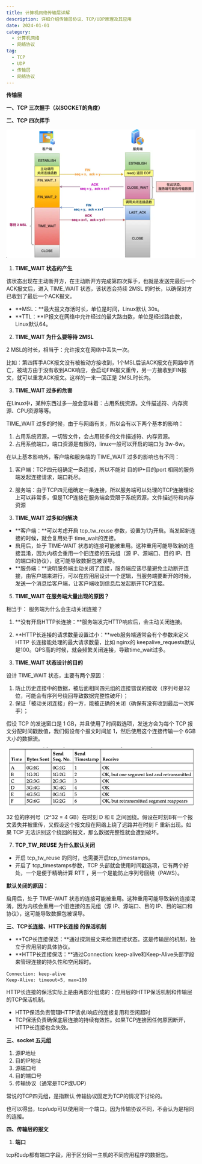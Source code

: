 ```yaml
---
title: 计算机网络传输层详解
description: 详细介绍传输层协议、TCP/UDP原理及其应用
date: 2024-01-01
category:
  - 计算机网络
  - 网络协议
tag:
  - TCP
  - UDP
  - 传输层
  - 网络协议
---
```


**传输层**

**一、TCP 三次握手（以SOCKET的角度）**



**二、TCP 四次挥手**

![...](images\传输层.001.png)

1. **TIME\_WAIT 状态的产生**

该状态出现在主动断开方，在主动断开方完成第四次挥手，也就是发送完最后一个ACK报文后，进入 TIME\_WAIT 状态，该状态会持续 2MSL 的时长，以确保对方已收到了最后一个ACK报文。

- **MSL：**最大报文存活时长，单位是时间，Linux默认 30s。
- **TTL：**IP报文在网络中允许经过的最大路由数，单位是经过路由数，Linux默认64。

2. **TIME\_WAIT 为什么要等待 2MSL**

2 MSL的时长，相当于：允许报文在网络中丢失一次。

比如：第四挥手ACK报文没有被被动方接收到，1个MSL后该ACK报文在网路中消亡，被动方由于没有收到ACK响应，会启动FIN报文重传，另一方接收到FIN报文，就可以重发ACK报文。这样的一来一回正是 2MSL时长内。

3. **TIME\_WAIT 过多的危害**

在Linux中，某种东西过多一般会意味着：占用系统资源。文件描述符、内存资源、CPU资源等等。

TIME\_WAIT 过多的时候，由于与网络有关，所以会有以下两个基本的影响：

1. 占用系统资源，一切皆文件，会占用较多的文件描述符、内存资源。
2. 占用系统端口，端口资源是有限的，linux一般可以开启的端口为 3w-6w。

在以上基本影响外，客户端和服务端的 TIME\_WAIT 过多的影响也有不同：

1. 客户端：TCP四元组确定一条连接，所以不能对 目的IP+目的port 相同的服务端发起连接请求，端口耗尽。
2. 服务端：由于TCP四元组确定一条连接，所以服务端可以处理的TCP连接理论上可以非常多，但是TCP连接在服务端会受限于系统资源，文件描述符和内存资源

4. **TIME\_WAIT 过多如何解决**

- **客户端：**可以考虑开启 tcp\_tw\_reuse 参数，设置为1为开启。当发起新连接的时候，就会复用处于 time\_wait的连接。
- 启用后，处于 TIME-WAIT 状态的连接可能被重用。这种重用可能导致新的连接混淆，因为内核会重用一个旧连接的五元组（源 IP、源端口、目的 IP、目的端口和协议），这可能导致数据包被误导。
- **服务端：**说明服务端主动关闭了连接，服务端应该尽量避免主动断开连接，由客户端来进行，可以在应用层设计一个逻辑，当服务端要断开的时候，发送一个消息给客户端，让客户端收到信息后发起断开TCP连接。

5. **TIME\_WAIT 在服务端大量出现的原因？**

相当于： 服务端为什么会主动关闭连接？

1. **没有开启HTTP长连接：**服务端发完HTTP响应后，会主动关闭连接。
2. **HTTP长连接的请求数量设置过小：**web服务端通常会有个参数来定义 HTTP 长连接能处理的最大请求数量，比如 nginx的 keepalive\_requests默认是100。QPS高的时候，就会频繁关闭连接，导致time\_wait过多。


6. **TIME\_WAIT 状态设计的目的**

设计 TIME\_WAIT 状态，主要有两个原因：

1. 防止历史连接中的数据，被后面相同四元组的连接错误的接收（序列号是32位，可能会有序列号绕回导致数据完整性破坏）；
2. 保证「被动关闭连接」的一方，能被正确的关闭（确保有没有收到最后一次挥手）；

假设 TCP 的发送窗口是 1 GB，并且使用了时间戳选项，发送方会为每个 TCP 报文分配时间戳数值，我们假设每个报文时间加 1，然后使用这个连接传输一个 6GB 大小的数据流。

![...](images\传输层.002.png)

32 位的序列号（2^32 = 4 GB）在时刻 D 和 E 之间回绕。假设在时刻B有一个报文丢失并被重传，又假设这个报文段在网络上绕了远路并在时刻 F 重新出现。如果 TCP 无法识别这个绕回的报文，那么数据完整性就会遭到破坏。


7. **TCP\_TW\_REUSE 为什么默认关闭**

- 开启 tcp\_tw\_reuse 的同时，也需要开启tcp\_timestamps。
- 开启了 tcp\_timestamps参数，TCP 头部就会使用时间戳选项，它有两个好处，一个是便于精确计算 RTT ，另一个是能防止序列号回绕（PAWS）。

**默认关闭的原因：**

启用后，处于 TIME-WAIT 状态的连接可能被重用。这种重用可能导致新的连接混淆，因为内核会重用一个旧连接的五元组（源 IP、源端口、目的 IP、目的端口和协议），这可能导致数据包被误导。



**三、TCP长连接、HTTP长连接 的保活机制**

- **TCP长连接保活：**通过探测报文来检测连接状态。这是传输层的机制，独立于应用层的具体协议。
- **HTTP长连接保活：**通过Connection: keep-alive和Keep-Alive头部字段来管理连接的持久性和空闲超时。

```HTTP
Connection: keep-alive
Keep-Alive: timeout=5, max=100
```

HTTP长连接的保活实际上是由两部分组成的：应用层的HTTP保活机制和传输层的TCP保活机制。

- HTTP保活负责管理HTTP请求/响应的连接复用和空闲超时
- TCP保活负责确保底层连接的持续有效性。如果TCP连接因任何原因断开，HTTP长连接也会失效。







**三、socket 五元组**

1. 源IP地址
2. 目的IP地址
3. 源端口号
4. 目的端口号
5. 传输协议（通常是TCP或UDP）

常说的TCP四元组，是指默认 传输协议固定为TCP的情况下讨论的。

也可以得出，tcp/udp可以使用同一个端口。因为传输协议不同，不会认为是相同的连接。

**四、传输层的报文**

1. **端口**

tcp和udp都有端口字段，用于区分同一主机的不同应用程序的数据包。


























